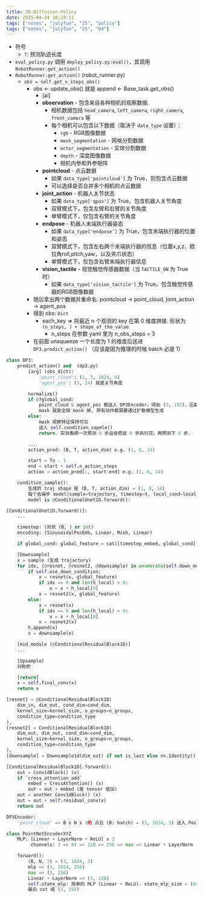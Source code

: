 ```yaml
---
title: 3D-Diffusion-Policy
date: 2025-04-24 18:23:11
tags: ["notes", "julyfun", "25", "policy"]
tags: ["notes", "julyfun", "25", "04"]
---
```

- 符号
    - `T`: 预测轨迹长度
- `eval_policy.py` 调用 `deploy_policy.py:eval()`，其调用 `RobotRunner.get_action()`
- `RobotRunner.get_action()` (robot_runner.py)
    - `obs = self.get_n_steps_obs()`
        - obs <- update_obs() 就是 append <- Base_task.get_obs()
            - [ai]
            - **observation** - 包含来自各种相机的观察数据
               - 相机数据包括 `head_camera`, `left_camera`, `right_camera`, `front_camera` 等
               - 每个相机可以包含以下数据（取决于 `data_type` 设置）：
                 - `rgb` - RGB图像数据
                 - `mesh_segmentation` - 网格分割数据
                 - `actor_segmentation` - 实体分割数据
                 - `depth` - 深度图像数据
                 - 相机内参和外参矩阵
            - **pointcloud** - 点云数据
               - 如果 `data_type['pointcloud']` 为 True，则包含点云数据
               - 可以选择是否合并多个相机的点云数据
            - **joint_action** - 机器人关节状态
               - 如果 `data_type['qpos']` 为 True，包含机器人关节角度
               - 双臂模式下，包含左臂和右臂的关节角度
               - 单臂模式下，仅包含右臂的关节角度
            - **endpose** - 机器人末端执行器姿态
               - 如果 `data_type['endpose']` 为 True，包含末端执行器的位置和姿态
               - 双臂模式下，包含左右两个末端执行器的信息（位置x,y,z，欧拉角roll,pitch,yaw，以及夹爪状态）
               - 单臂模式下，仅包含右臂末端执行器信息
            - **vision_tactile** - 视觉触觉传感器数据（当 `TACTILE_ON` 为 True 时）
               - 如果 `data_type['vision_tactile']` 为 True，包含触觉传感器的RGB图像数据
        - 随后拿出两个数据并重命名: pointcloud -> point_cloud, joint_action -> agent_pos
        - 得到 obs: `Dict`
            - each_key => 将最近 n 个观测的 key 在第 0 维度拼接. 形状为 `(n_steps, ) + shape_of_the_value`
                - n_steps 在参数 yaml 里为 n_obs_steps = 3
        - 在前面 unsqueeze 一个长度为 1 的维度后送进 `DP3.predict_action()` （应该是因为推理的时候 batch 必是 1）

```python
class DP3:
    predict_action() and  (dp3.py)
        [arg] (obs_dict):
            'point_cloud': (1, 3, 1024, 6)
            'agent_pos': (3, 14) 就是关节角度

        normalize()
        if @?global_cond:
            point_cloud & agent_pos 都送入 DP3Encoder，得到 (3, 192)，压扁成 (1, 576)
            mask 就是全部 mask 掉, 所有动作都需要通过扩散模型生成
        else:
            mask 观察特征保持可见
            送入 self.condition_sapmle()
            return. 实测表明一次预测 6 步且会把这 6 步执行完，再预测下 6 步.

        ...
        action_pred: (B, T, action_dim) e.g. (1, 8, 14)

        start = To - 1
        end = start + self.n_action_steps
        action = action_pred[:, start:end] e.g. (1, 6, 14)

    condition_sample():
        生成的 traj shape 是 (B, T, action_dim) = (1, 8, 14)
        每个去噪步 model(sample=trajectory, timestep=t, local_cond=local_cond(必为 None), global_cond=global_cond)
        model is @ConditionalUnet1D.forward():
```

```python
[ConditionalUnet1D.forward()]:
    ...

    timestep: (形状 (B, ) or int)
    encoding: (SinusoidalPosEmb, Linear, Mish, Linear)

    if global_cond: global_feature = cat([timestep_embed, global_cond], axis=-1) }

    [Downsample]
    x = sample (生成 trajactory)
    for idx, (@resnet, @resnet2, @downsample) in enumerate(self.down_modules):
        if self.use_down_condition:
            x = resnet(x, global_feature)
            if idx == 0 and len(h_local) > 0:
                x = x + h_local[0]
            x = resnet2(x, global_feature)
        else:
            x = resnet(x)
            if idx == 0 and len(h_local) > 0:
                x = x + h_local[0]
            x = resnet2(x)
        h.append(x)
        x = downsample(x)

    [mid_module (@ConditionalResidualBlock1D)]
    ...

    [Upsample]
    对称的

    [return]
    x = self.final_conv(x)
    return x

[resnet] = @ConditionalResidualBlock1D(
    dim_in, dim_out, cond_dim=cond_dim,
    kernel_size=kernel_size, n_groups=n_groups,
    condition_type=condition_type
),
[resnet2] = ConditionalResidualBlock1D(
    dim_out, dim_out, cond_dim=cond_dim,
    kernel_size=kernel_size, n_groups=n_groups,
    condition_type=condition_type
),
[downsample] = Downsample1d(dim_out) if not is_last else nn.Identity()

[ConditionalResidualBlock1D].forward():
    out = Conv1dBlock() (x)
    if `cross_attention_add`
        embed = CrossAttention() (x)
        out = out + embed (是 tensor 值加)
    out = another Conv1dBlock() (x)
    out = out + self.residual_conv(x)
    return out
```

```python
DP3Encoder:
    'point_cloud' => B x N x 3的 点云 (B: batch) = (3, 1024, 3) 送入 PointNetEncoderXYZ:

class PointNetEncoderXYZ
    MLP: [Linear + LayerNorm + ReLU] x 3
         channels: 3 => 64 => 128 => 256 => max => Linear + LayerNorm (128)

    forward():
        (B, N, 3) = (3, 1024, 3)
        mlp => (3, 1024, 256)
        max => (3, 256)
        Linear + LayerNorm => (3, 128)
        self.state_mlp: 简单的 MLP (Linear + ReLU). state_mlp_size = (64, 64).
        最后 cat 成 (3, 192)
 ```
